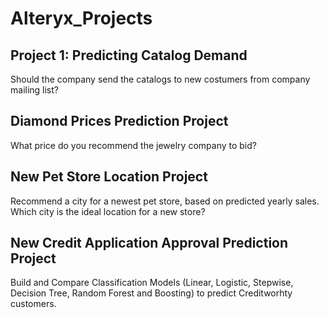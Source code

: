 # Alteryx_Projects

## Project 1: Predicting Catalog Demand

Should the company send the catalogs to new costumers from company mailing list?

## Diamond Prices Prediction Project

What price do you recommend the jewelry company to bid? 

## New Pet Store Location Project

Recommend a city for a newest pet store, based on predicted yearly sales. Which city is the ideal location for a new store?

## New Credit Application Approval Prediction Project

Build and Compare Classification Models (Linear, Logistic, Stepwise, Decision Tree, Random Forest and Boosting) to predict Creditworhty customers.


